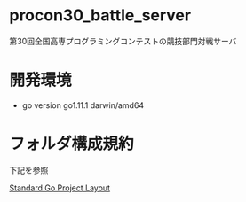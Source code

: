 # procon30_battle_server
第30回全国高専プログラミングコンテストの競技部門対戦サーバ
# 開発環境
- go version go1.11.1 darwin/amd64

# フォルダ構成規約
下記を参照

[Standard Go Project Layout](https://github.com/golang-standards/project-layout)